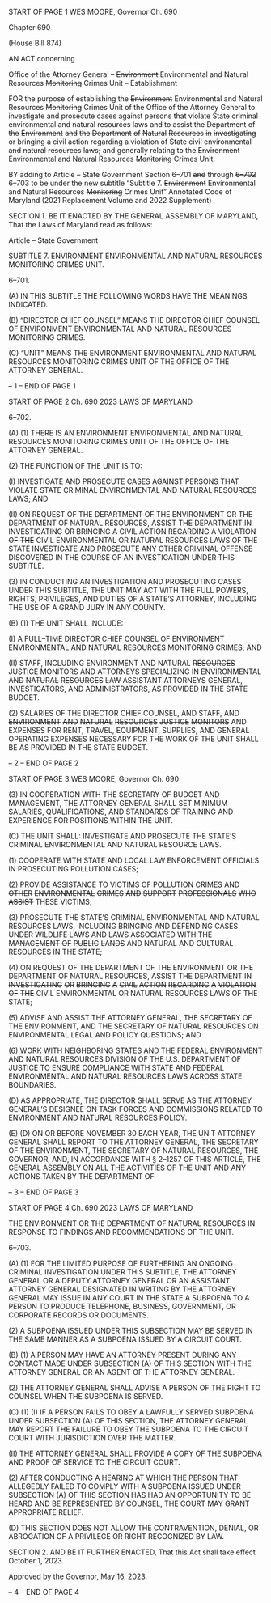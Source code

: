 START OF PAGE 1
WES MOORE, Governor Ch. 690

Chapter 690

(House Bill 874)

AN ACT concerning

Office of the Attorney General – ~~Environment~~ Environmental and Natural
Resources ~~Monitoring~~ Crimes Unit – Establishment

FOR the purpose of establishing the ~~Environment~~ Environmental and Natural Resources
~~Monitoring~~ Crimes Unit of the Office of the Attorney General to investigate and
prosecute cases against persons that violate State criminal environmental and
natural resources laws ~~and~~ ~~to~~ ~~assist~~ ~~the~~ ~~Department~~ ~~of~~ ~~the~~ ~~Environment~~ ~~and~~ ~~the~~
~~Department~~ ~~of~~ ~~Natural~~ ~~Resources~~ ~~in~~ ~~investigating~~ ~~or~~ ~~bringing~~ ~~a~~ ~~civil~~ ~~action~~
~~regarding~~ ~~a~~ ~~violation~~ ~~of~~ ~~State~~ ~~civil~~ ~~environmental~~ ~~and~~ ~~natural~~ ~~resources~~ ~~laws;~~ and
generally relating to the ~~Environment~~ Environmental and Natural Resources
~~Monitoring~~ Crimes Unit.

BY adding to
Article – State Government
Section 6–701 ~~and~~ through ~~6–702~~ 6–703 to be under the new subtitle “Subtitle 7.
~~Environment~~ Environmental and Natural Resources ~~Monitoring~~ Crimes Unit”
Annotated Code of Maryland
(2021 Replacement Volume and 2022 Supplement)

SECTION 1. BE IT ENACTED BY THE GENERAL ASSEMBLY OF MARYLAND,
That the Laws of Maryland read as follows:

Article – State Government

SUBTITLE 7. ENVIRONMENT ENVIRONMENTAL AND NATURAL RESOURCES
~~MONITORING~~ CRIMES UNIT.

6–701.

(A) IN THIS SUBTITLE THE FOLLOWING WORDS HAVE THE MEANINGS
INDICATED.

(B) “DIRECTOR CHIEF COUNSEL” MEANS THE DIRECTOR CHIEF COUNSEL
OF ENVIRONMENT ENVIRONMENTAL AND NATURAL RESOURCES MONITORING
CRIMES.

(C) “UNIT” MEANS THE ENVIRONMENT ENVIRONMENTAL AND NATURAL
RESOURCES MONITORING CRIMES UNIT OF THE OFFICE OF THE ATTORNEY
GENERAL.

– 1 –
END OF PAGE 1

START OF PAGE 2
Ch. 690 2023 LAWS OF MARYLAND

6–702.

(A) (1) THERE IS AN ENVIRONMENT ENVIRONMENTAL AND NATURAL
RESOURCES MONITORING CRIMES UNIT OF THE OFFICE OF THE ATTORNEY
GENERAL.

(2) THE FUNCTION OF THE UNIT IS TO:

(I) INVESTIGATE AND PROSECUTE CASES AGAINST PERSONS
THAT VIOLATE STATE CRIMINAL ENVIRONMENTAL AND NATURAL RESOURCES
LAWS; AND

(II) ON REQUEST OF THE DEPARTMENT OF THE ENVIRONMENT
OR THE DEPARTMENT OF NATURAL RESOURCES, ASSIST THE DEPARTMENT IN
~~INVESTIGATING~~ ~~OR~~ ~~BRINGING~~ ~~A~~ ~~CIVIL~~ ~~ACTION~~ ~~REGARDING~~ ~~A~~ ~~VIOLATION~~ ~~OF~~ ~~THE~~
CIVIL ENVIRONMENTAL OR NATURAL RESOURCES LAWS OF THE STATE
INVESTIGATE AND PROSECUTE ANY OTHER CRIMINAL OFFENSE DISCOVERED IN THE
COURSE OF AN INVESTIGATION UNDER THIS SUBTITLE.

(3) IN CONDUCTING AN INVESTIGATION AND PROSECUTING CASES
UNDER THIS SUBTITLE, THE UNIT MAY ACT WITH THE FULL POWERS, RIGHTS,
PRIVILEGES, AND DUTIES OF A STATE’S ATTORNEY, INCLUDING THE USE OF A
GRAND JURY IN ANY COUNTY.

(B) (1) THE UNIT SHALL INCLUDE:

(I) A FULL–TIME DIRECTOR CHIEF COUNSEL OF
ENVIRONMENT ENVIRONMENTAL AND NATURAL RESOURCES MONITORING
CRIMES; AND

(II) STAFF, INCLUDING ENVIRONMENT AND NATURAL
~~RESOURCES~~ ~~JUSTICE~~ ~~MONITORS~~ ~~AND~~ ~~ATTORNEYS~~ ~~SPECIALIZING~~ ~~IN~~
~~ENVIRONMENTAL~~ ~~AND~~ ~~NATURAL~~ ~~RESOURCES~~ ~~LAW~~ ASSISTANT ATTORNEYS
GENERAL, INVESTIGATORS, AND ADMINISTRATORS, AS PROVIDED IN THE STATE
BUDGET.

(2) SALARIES OF THE DIRECTOR CHIEF COUNSEL, AND STAFF, AND
~~ENVIRONMENT~~ ~~AND~~ ~~NATURAL~~ ~~RESOURCES~~ ~~JUSTICE~~ ~~MONITORS~~ AND EXPENSES FOR
RENT, TRAVEL, EQUIPMENT, SUPPLIES, AND GENERAL OPERATING EXPENSES
NECESSARY FOR THE WORK OF THE UNIT SHALL BE AS PROVIDED IN THE STATE
BUDGET.

– 2 –
END OF PAGE 2

START OF PAGE 3
WES MOORE, Governor Ch. 690

(3) IN COOPERATION WITH THE SECRETARY OF BUDGET AND
MANAGEMENT, THE ATTORNEY GENERAL SHALL SET MINIMUM SALARIES,
QUALIFICATIONS, AND STANDARDS OF TRAINING AND EXPERIENCE FOR POSITIONS
WITHIN THE UNIT.

(C) THE UNIT SHALL: INVESTIGATE AND PROSECUTE THE STATE’S
CRIMINAL ENVIRONMENTAL AND NATURAL RESOURCE LAWS.

(1) COOPERATE WITH STATE AND LOCAL LAW ENFORCEMENT
OFFICIALS IN PROSECUTING POLLUTION CASES;

(2) PROVIDE ASSISTANCE TO VICTIMS OF POLLUTION CRIMES AND
~~OTHER~~ ~~ENVIRONMENTAL~~ ~~CRIMES~~ ~~AND~~ ~~SUPPORT~~ ~~PROFESSIONALS~~ ~~WHO~~ ~~ASSIST~~
THESE VICTIMS;

(3) PROSECUTE THE STATE’S CRIMINAL ENVIRONMENTAL AND
NATURAL RESOURCES LAWS, INCLUDING BRINGING AND DEFENDING CASES UNDER
~~WILDLIFE~~ ~~LAWS~~ ~~AND~~ ~~LAWS~~ ~~ASSOCIATED~~ ~~WITH~~ ~~THE~~ ~~MANAGEMENT~~ ~~OF~~ ~~PUBLIC~~ ~~LANDS~~
AND NATURAL AND CULTURAL RESOURCES IN THE STATE;

(4) ON REQUEST OF THE DEPARTMENT OF THE ENVIRONMENT OR
THE DEPARTMENT OF NATURAL RESOURCES, ASSIST THE DEPARTMENT IN
~~INVESTIGATING~~ ~~OR~~ ~~BRINGING~~ ~~A~~ ~~CIVIL~~ ~~ACTION~~ ~~REGARDING~~ ~~A~~ ~~VIOLATION~~ ~~OF~~ ~~THE~~
CIVIL ENVIRONMENTAL OR NATURAL RESOURCES LAWS OF THE STATE;

(5) ADVISE AND ASSIST THE ATTORNEY GENERAL, THE SECRETARY
OF THE ENVIRONMENT, AND THE SECRETARY OF NATURAL RESOURCES ON
ENVIRONMENTAL LEGAL AND POLICY QUESTIONS; AND

(6) WORK WITH NEIGHBORING STATES AND THE FEDERAL
ENVIRONMENT AND NATURAL RESOURCES DIVISION OF THE U.S. DEPARTMENT OF
JUSTICE TO ENSURE COMPLIANCE WITH STATE AND FEDERAL ENVIRONMENTAL
AND NATURAL RESOURCES LAWS ACROSS STATE BOUNDARIES.

(D) AS APPROPRIATE, THE DIRECTOR SHALL SERVE AS THE ATTORNEY
GENERAL’S DESIGNEE ON TASK FORCES AND COMMISSIONS RELATED TO
ENVIRONMENT AND NATURAL RESOURCES POLICY.

(E) (D) ON OR BEFORE NOVEMBER 30 EACH YEAR, THE UNIT ATTORNEY
GENERAL SHALL REPORT TO THE ATTORNEY GENERAL, THE SECRETARY OF THE
ENVIRONMENT, THE SECRETARY OF NATURAL RESOURCES, THE GOVERNOR, AND,
IN ACCORDANCE WITH § 2–1257 OF THIS ARTICLE, THE GENERAL ASSEMBLY ON ALL
THE ACTIVITIES OF THE UNIT AND ANY ACTIONS TAKEN BY THE DEPARTMENT OF

– 3 –
END OF PAGE 3

START OF PAGE 4
Ch. 690 2023 LAWS OF MARYLAND

THE ENVIRONMENT OR THE DEPARTMENT OF NATURAL RESOURCES IN RESPONSE
TO FINDINGS AND RECOMMENDATIONS OF THE UNIT.

6–703.

(A) (1) FOR THE LIMITED PURPOSE OF FURTHERING AN ONGOING
CRIMINAL INVESTIGATION UNDER THIS SUBTITLE, THE ATTORNEY GENERAL OR A
DEPUTY ATTORNEY GENERAL OR AN ASSISTANT ATTORNEY GENERAL DESIGNATED
IN WRITING BY THE ATTORNEY GENERAL MAY ISSUE IN ANY COURT IN THE STATE A
SUBPOENA TO A PERSON TO PRODUCE TELEPHONE, BUSINESS, GOVERNMENT, OR
CORPORATE RECORDS OR DOCUMENTS.

(2) A SUBPOENA ISSUED UNDER THIS SUBSECTION MAY BE SERVED IN
THE SAME MANNER AS A SUBPOENA ISSUED BY A CIRCUIT COURT.

(B) (1) A PERSON MAY HAVE AN ATTORNEY PRESENT DURING ANY
CONTACT MADE UNDER SUBSECTION (A) OF THIS SECTION WITH THE ATTORNEY
GENERAL OR AN AGENT OF THE ATTORNEY GENERAL.

(2) THE ATTORNEY GENERAL SHALL ADVISE A PERSON OF THE
RIGHT TO COUNSEL WHEN THE SUBPOENA IS SERVED.

(C) (1) (I) IF A PERSON FAILS TO OBEY A LAWFULLY SERVED
SUBPOENA UNDER SUBSECTION (A) OF THIS SECTION, THE ATTORNEY GENERAL
MAY REPORT THE FAILURE TO OBEY THE SUBPOENA TO THE CIRCUIT COURT WITH
JURISDICTION OVER THE MATTER.

(II) THE ATTORNEY GENERAL SHALL PROVIDE A COPY OF THE
SUBPOENA AND PROOF OF SERVICE TO THE CIRCUIT COURT.

(2) AFTER CONDUCTING A HEARING AT WHICH THE PERSON THAT
ALLEGEDLY FAILED TO COMPLY WITH A SUBPOENA ISSUED UNDER SUBSECTION (A)
OF THIS SECTION HAS HAD AN OPPORTUNITY TO BE HEARD AND BE REPRESENTED
BY COUNSEL, THE COURT MAY GRANT APPROPRIATE RELIEF.

(D) THIS SECTION DOES NOT ALLOW THE CONTRAVENTION, DENIAL, OR
ABROGATION OF A PRIVILEGE OR RIGHT RECOGNIZED BY LAW.

SECTION 2. AND BE IT FURTHER ENACTED, That this Act shall take effect
October 1, 2023.

Approved by the Governor, May 16, 2023.

– 4 –
END OF PAGE 4